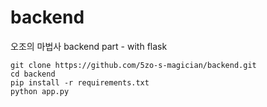 # backend

오조의 마법사 backend part - with flask

```
git clone https://github.com/5zo-s-magician/backend.git
cd backend
pip install -r requirements.txt
python app.py
```

